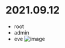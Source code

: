 # 2021.09.12
* root 
* admin
* eve
![image](https://user-images.githubusercontent.com/62127656/135029808-90d2a362-8e23-4bd5-9f11-b7e6429ebfde.png)
